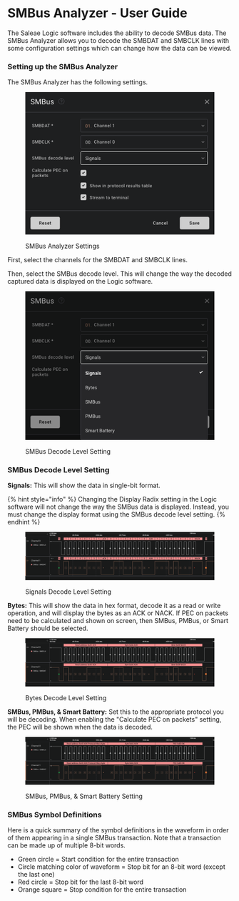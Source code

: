 # SMBus Analyzer - User Guide

The Saleae Logic software includes the ability to decode SMBus data. The SMBus Analyzer allows you to decode the SMBDAT and SMBCLK lines with some configuration settings which can change how the data can be viewed.

### Setting up the SMBus Analyzer

The SMBus Analyzer has the following settings.

<figure><img src="../../.gitbook/assets/Screenshot 2023-07-25 at 6.11.11 PM.png" alt=""><figcaption><p>SMBus Analyzer Settings</p></figcaption></figure>

First, select the channels for the SMBDAT and SMBCLK lines.

Then, select the SMBus decode level. This will change the way the decoded captured data is displayed on the Logic software.

<figure><img src="../../.gitbook/assets/Screenshot 2023-07-25 at 6.12.23 PM.png" alt=""><figcaption><p>SMBus Decode Level Setting</p></figcaption></figure>

### **SMBus Decode Level Setting**

**Signals:** This will show the data in single-bit format.

{% hint style="info" %}
Changing the Display Radix setting in the Logic software will not change the way the SMBus data is displayed. Instead, you must change the display format using the SMBus decode level setting.
{% endhint %}

<figure><img src="../../.gitbook/assets/Screenshot 2023-07-25 at 6.14.41 PM.png" alt=""><figcaption><p>Signals Decode Level Setting</p></figcaption></figure>

**Bytes:** This will show the data in hex format, decode it as a read or write operation, and will display the bytes as an ACK or NACK. If PEC on packets need to be calculated and shown on screen, then SMBus, PMBus, or Smart Battery should be selected.

<figure><img src="../../.gitbook/assets/Screenshot 2023-07-25 at 6.15.20 PM.png" alt=""><figcaption><p>Bytes Decode Level Setting</p></figcaption></figure>

**SMBus, PMBus, & Smart Battery:** Set this to the appropriate protocol you will be decoding. When enabling the "Calculate PEC on packets" setting, the PEC will be shown when the data is decoded.

<figure><img src="../../.gitbook/assets/Screenshot 2023-07-25 at 6.16.09 PM.png" alt=""><figcaption><p>SMBus, PMBus, &#x26; Smart Battery Setting</p></figcaption></figure>

### SMBus Symbol Definitions

Here is a quick summary of the symbol definitions in the waveform in order of them appearing in a single SMBus transaction. Note that a transaction can be made up of multiple 8-bit words.

* Green circle = Start condition for the entire transaction
* Circle matching color of waveform = Stop bit for an 8-bit word (except the last one)
* Red circle = Stop bit for the last 8-bit word
* Orange square = Stop condition for the entire transaction

